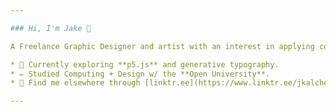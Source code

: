 ```yaml
---

### Hi, I'm Jake 👋

A Freelance Graphic Designer and artist with an interest in applying code into visual arts and design.

* 👀 Currently exploring **p5.js** and generative typography.
* ✏️ Studied Computing + Design w/ the **Open University**.
* 🌲 Find me elsewhere through [linktr.ee](https://www.linktr.ee/jkalcher).

---
```

